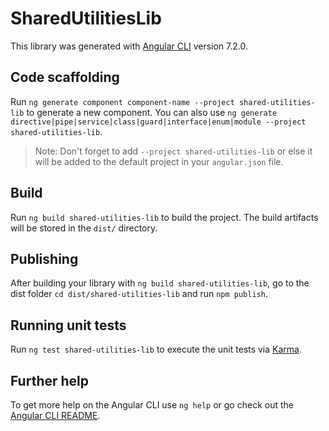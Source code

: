 # SharedUtilitiesLib

This library was generated with [Angular CLI](https://github.com/angular/angular-cli) version 7.2.0.

## Code scaffolding

Run `ng generate component component-name --project shared-utilities-lib` to generate a new component. You can also use `ng generate directive|pipe|service|class|guard|interface|enum|module --project shared-utilities-lib`.
> Note: Don't forget to add `--project shared-utilities-lib` or else it will be added to the default project in your `angular.json` file. 

## Build

Run `ng build shared-utilities-lib` to build the project. The build artifacts will be stored in the `dist/` directory.

## Publishing

After building your library with `ng build shared-utilities-lib`, go to the dist folder `cd dist/shared-utilities-lib` and run `npm publish`.

## Running unit tests

Run `ng test shared-utilities-lib` to execute the unit tests via [Karma](https://karma-runner.github.io).

## Further help

To get more help on the Angular CLI use `ng help` or go check out the [Angular CLI README](https://github.com/angular/angular-cli/blob/master/README.md).

